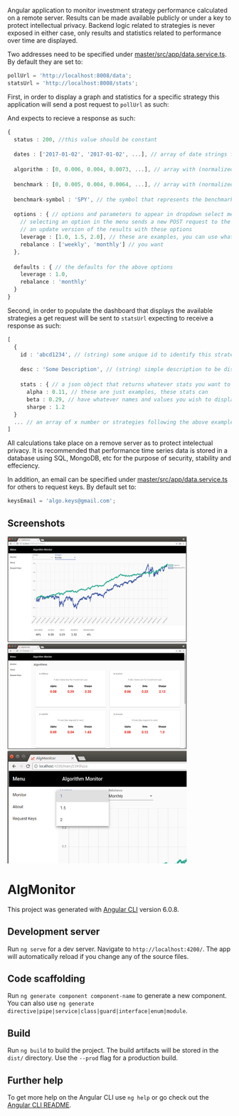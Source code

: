 Angular application to monitor investment strategy performance calculated on a remote server. Results can be made available publicly or under a key to protect intellectual privacy. Backend logic related to strategies is never exposed in either case, only results and statistics related to performance over time are displayed.

Two addresses need to be specified under [master/src/app/data.service.ts](https://github.com/VD44/Quantitative-Financial-Strategies-Monitor/blob/master/src/app/data.service.ts). By default they are set to:
```typescript
pollUrl = 'http://localhost:8008/data';
statsUrl = 'http://localhost:8008/stats';
```

First, in order to display a graph and statistics for a specific strategy this application will send a post request to ```pollUrl``` as such:

And expects to recieve a response as such:
```typescript
{
  status : 200, //this value should be constant
  
  dates : ['2017-01-02', '2017-01-02', ...], // array of date strings following this format
  
  algorithm : [0, 0.006, 0.004, 0.0073, ...], // array with (normalized) data about the algorithms performace over time
  
  benchmark : [0, 0.005, 0.004, 0.0064, ...], // array with (normalized) benchmark data for comparison to algorithm
  
  benchmark-symbol : 'SPY', // the symbol that represents the benchmark above
  
  options : { // options and parameters to appear in dropdown select menu above graph,
    // selecting an option in the menu sends a new POST request to the server to get 
    // an update version of the results with these options
    leverage : [1.0, 1.5, 2.0], // these are examples, you can use whatever names and values
    rebalance : ['weekly', 'monthly'] // you want
  },
  
  defaults : { // the defaults for the above options
    leverage : 1.0,
    rebalance : 'monthly'
  }
}
```


Second, in order to populate the dashboard that displays the available strategies a get request will be sent to ```statsUrl``` expecting to receive a response as such:
```typescript
[
  {
    id : 'abcd1234', // (string) some unique id to identify this strategy
  
    desc : 'Some Description', // (string) simple description to be displayed on dashboard card
  
    stats : { // a json object that returns whatever stats you want to display on the dashboard cards
      alpha : 0.11, // these are just examples, these stats can
      beta : 0.29, // have whatever names and values you wish to display
      sharpe : 1.2
  }
  ... // an array of x number or strategies following the above example
]
```

All calculations take place on a remove server as to protect intelectual privacy. It is recommended that performance time series data is stored in a database using SQL, MongoDB, etc for the purpose of security, stability and effeciency.

In addition, an email can be specified under [master/src/app/data.service.ts](https://github.com/VD44/Quantitative-Financial-Strategies-Monitor/blob/master/src/app/data.service.ts) for others to request keys. By default set to:
```typescript
keysEmail = 'algo.keys@gmail.com';
```
## Screenshots
<img src="./graph-alg.png" width="80%">
<img src="./dash-alg.png" width="80%">
<img src="./dropdown-alg.png" width="80%">

# AlgMonitor

This project was generated with [Angular CLI](https://github.com/angular/angular-cli) version 6.0.8.

## Development server

Run `ng serve` for a dev server. Navigate to `http://localhost:4200/`. The app will automatically reload if you change any of the source files.

## Code scaffolding

Run `ng generate component component-name` to generate a new component. You can also use `ng generate directive|pipe|service|class|guard|interface|enum|module`.

## Build

Run `ng build` to build the project. The build artifacts will be stored in the `dist/` directory. Use the `--prod` flag for a production build.

## Further help

To get more help on the Angular CLI use `ng help` or go check out the [Angular CLI README](https://github.com/angular/angular-cli/blob/master/README.md).
